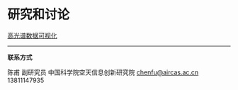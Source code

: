 # 研究和讨论



[高光谱数据可视化](discuss\discuss_hsi_display.html)



---



**联系方式**

陈甫 副研究员
中国科学院空天信息创新研究院
chenfu@aircas.ac.cn
13811147935

